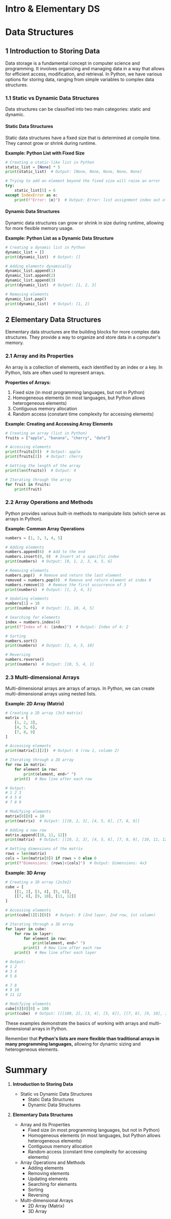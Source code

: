 # Intro & Elementary DS

# Data Structures

## 1 Introduction to Storing Data

Data storage is a fundamental concept in computer science and programming. It involves organizing and managing data in a way that allows for efficient access, modification, and retrieval. In Python, we have various options for storing data, ranging from simple variables to complex data structures.

### 1.1 Static vs Dynamic Data Structures

Data structures can be classified into two main categories: static and dynamic.

#### Static Data Structures

Static data structures have a fixed size that is determined at compile time. They cannot grow or shrink during runtime.

**Example: Python List with Fixed Size**

```python
# Creating a static-like list in Python
static_list = [None] * 5
print(static_list)  # Output: [None, None, None, None, None]

# Trying to add an element beyond the fixed size will raise an error
try:
    static_list[5] = 6
except IndexError as e:
    print(f"Error: {e}")  # Output: Error: list assignment index out of range
```

#### Dynamic Data Structures

Dynamic data structures can grow or shrink in size during runtime, allowing for more flexible memory usage.

**Example: Python List as a Dynamic Data Structure**

```python
# Creating a dynamic list in Python
dynamic_list = []
print(dynamic_list)  # Output: []

# Adding elements dynamically
dynamic_list.append(1)
dynamic_list.append(2)
dynamic_list.append(3)
print(dynamic_list)  # Output: [1, 2, 3]

# Removing elements
dynamic_list.pop()
print(dynamic_list)  # Output: [1, 2]
```

## 2 Elementary Data Structures

Elementary data structures are the building blocks for more complex data structures. They provide a way to organize and store data in a computer's memory.

### 2.1 Array and its Properties

An array is a collection of elements, each identified by an index or a key. In Python, lists are often used to represent arrays.

**Properties of Arrays:**

1. Fixed size (in most programming languages, but not in Python)
2. Homogeneous elements (in most languages, but Python allows heterogeneous elements)
3. Contiguous memory allocation
4. Random access (constant time complexity for accessing elements)

**Example: Creating and Accessing Array Elements**

```python
# Creating an array (list in Python)
fruits = ["apple", "banana", "cherry", "date"]

# Accessing elements
print(fruits[0])  # Output: apple
print(fruits[2])  # Output: cherry

# Getting the length of the array
print(len(fruits))  # Output: 4

# Iterating through the array
for fruit in fruits:
    print(fruit)
```

### 2.2 Array Operations and Methods

Python provides various built-in methods to manipulate lists (which serve as arrays in Python).

**Example: Common Array Operations**

```python
numbers = [1, 2, 3, 4, 5]

# Adding elements
numbers.append(6)  # Add to the end
numbers.insert(0, 0)  # Insert at a specific index
print(numbers)  # Output: [0, 1, 2, 3, 4, 5, 6]

# Removing elements
numbers.pop()  # Remove and return the last element
removed = numbers.pop(0)  # Remove and return element at index 0
numbers.remove(3)  # Remove the first occurrence of 3
print(numbers)  # Output: [1, 2, 4, 5]

# Updating elements
numbers[1] = 10
print(numbers)  # Output: [1, 10, 4, 5]

# Searching for elements
index = numbers.index(4)
print(f"Index of 4: {index}")  # Output: Index of 4: 2

# Sorting
numbers.sort()
print(numbers)  # Output: [1, 4, 5, 10]

# Reversing
numbers.reverse()
print(numbers)  # Output: [10, 5, 4, 1]
```

### 2.3 Multi-dimensional Arrays

Multi-dimensional arrays are arrays of arrays. In Python, we can create multi-dimensional arrays using nested lists.

**Example: 2D Array (Matrix)**

```python
# Creating a 2D array (3x3 matrix)
matrix = [
    [1, 2, 3],
    [4, 5, 6],
    [7, 8, 9]
]

# Accessing elements
print(matrix[1][2])  # Output: 6 (row 1, column 2)

# Iterating through a 2D array
for row in matrix:
    for element in row:
        print(element, end=" ")
    print()  # New line after each row

# Output:
# 1 2 3
# 4 5 6
# 7 8 9

# Modifying elements
matrix[0][0] = 10
print(matrix)  # Output: [[10, 2, 3], [4, 5, 6], [7, 8, 9]]

# Adding a new row
matrix.append([10, 11, 12])
print(matrix)  # Output: [[10, 2, 3], [4, 5, 6], [7, 8, 9], [10, 11, 12]]

# Getting dimensions of the matrix
rows = len(matrix)
cols = len(matrix[0]) if rows > 0 else 0
print(f"Dimensions: {rows}x{cols}")  # Output: Dimensions: 4x3
```

**Example: 3D Array**

```python
# Creating a 3D array (2x3x2)
cube = [
    [[1, 2], [3, 4], [5, 6]],
    [[7, 8], [9, 10], [11, 12]]
]

# Accessing elements
print(cube[1][1][0])  # Output: 9 (2nd layer, 2nd row, 1st column)

# Iterating through a 3D array
for layer in cube:
    for row in layer:
        for element in row:
            print(element, end=" ")
        print()  # New line after each row
    print()  # New line after each layer

# Output:
# 1 2
# 3 4
# 5 6

# 7 8
# 9 10
# 11 12

# Modifying elements
cube[0][0][0] = 100
print(cube)  # Output: [[[100, 2], [3, 4], [5, 6]], [[7, 8], [9, 10], [11, 12]]]
```

These examples demonstrate the basics of working with arrays and multi-dimensional arrays in Python.

Remember that **Python's lists are more flexible than traditional arrays in many programming languages,** allowing for dynamic sizing and heterogeneous elements.

# Summary

1. **Introduction to Storing Data**

   - Static vs Dynamic Data Structures
     - Static Data Structures
     - Dynamic Data Structures

2. **Elementary Data Structures**
   - Array and its Properties
     - Fixed size (in most programming languages, but not in Python)
     - Homogeneous elements (in most languages, but Python allows heterogeneous elements)
     - Contiguous memory allocation
     - Random access (constant time complexity for accessing elements)
   - Array Operations and Methods
     - Adding elements
     - Removing elements
     - Updating elements
     - Searching for elements
     - Sorting
     - Reversing
   - Multi-dimensional Arrays
     - 2D Array (Matrix)
     - 3D Array
